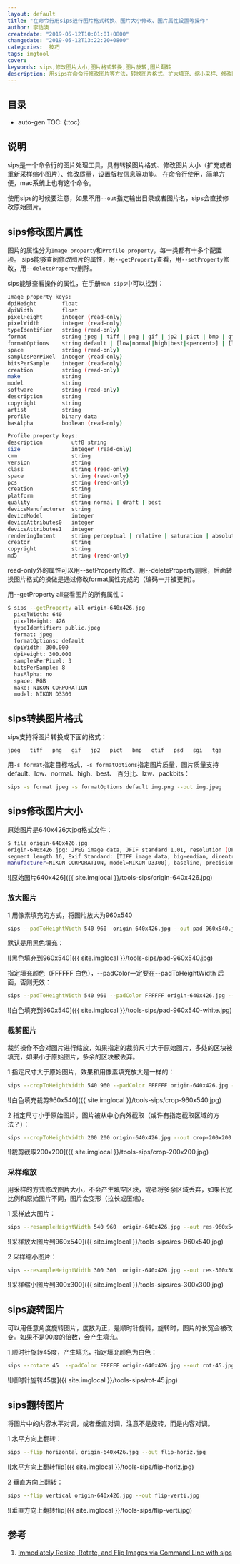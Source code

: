 ```yaml
---
layout: default
title: "在命令行用sips进行图片格式转换、图片大小修改、图片属性设置等操作"
author: 李佶澳
createdate: "2019-05-12T10:01:01+0800"
changedate: "2019-05-12T13:22:20+0800"
categories:  技巧
tags: imgtool
cover:
keywords: sips,修改图片大小,图片格式转换,图片旋转,图片翻转
description: 用sips在命令行修改图片等方法，转换图片格式、扩大填充、缩小采样、修改图片质量等，mac可用
---
```


## 目录
* auto-gen TOC:
{:toc}

## 说明

sips是一个命令行的图片处理工具，具有转换图片格式、修改图片大小（扩充或者重新采样缩小图片）、修改质量，设置版权信息等功能。
在命令行使用，简单方便，mac系统上也有这个命令。

使用sips的时候要注意，如果不用`--out`指定输出目录或者图片名，sips会直接修改原始图片。

## sips修改图片属性

图片的属性分为`Image property`和`Profile property`，每一类都有十多个配置项。
sips能够查阅修改图片的属性，用`--getProperty`查看，用`--setProperty`修改，用`--deleteProperty`删除。

sips能够查看操作的属性，在手册`man sips`中可以找到：

```sh
Image property keys:
dpiHeight        float
dpiWidth         float
pixelHeight      integer (read-only)
pixelWidth       integer (read-only)
typeIdentifier   string (read-only)
format           string jpeg | tiff | png | gif | jp2 | pict | bmp | qtif | psd | sgi | tga
formatOptions    string default | [low|normal|high|best|<percent>] | [lzw|packbits]
space            string (read-only)
samplesPerPixel  integer (read-only)
bitsPerSample    integer (read-only)
creation         string (read-only)
make             string
model            string
software         string (read-only)
description      string
copyright        string
artist           string
profile          binary data
hasAlpha         boolean (read-only)

Profile property keys:
description         utf8 string
size                integer (read-only)
cmm                 string
version             string
class               string (read-only)
space               string (read-only)
pcs                 string (read-only)
creation            string
platform            string
quality             string normal | draft | best
deviceManufacturer  string
deviceModel         integer
deviceAttributes0   integer
deviceAttributes1   integer
renderingIntent     string perceptual | relative | saturation | absolute
creator             string
copyright           string
md5                 string (read-only)
```

read-only外的属性可以用--setProperty修改、用--deleteProperty删除，后面转换图片格式的操做是通过修改format属性完成的（编码一并被更新）。

用--getProperty all查看图片的所有属性：

```sh
$ sips --getProperty all origin-640x426.jpg
  pixelWidth: 640
  pixelHeight: 426
  typeIdentifier: public.jpeg
  format: jpeg
  formatOptions: default
  dpiWidth: 300.000
  dpiHeight: 300.000
  samplesPerPixel: 3
  bitsPerSample: 8
  hasAlpha: no
  space: RGB
  make: NIKON CORPORATION
  model: NIKON D3300
```

## sips转换图片格式

sips支持将图片转换成下面的格式：

```
jpeg   tiff   png   gif   jp2   pict   bmp   qtif   psd   sgi   tga
```

用`-s format`指定目标格式，`-s formatOptions`指定图片质量，图片质量支持default、low、normal、high、best、 百分比、lzw、packbits：

```sh
sips -s format jpeg -s formatOptions default img.png --out img.jpeg
```

## sips修改图片大小

原始图片是640x426大jpg格式文件：

```sh
$ file origin-640x426.jpg
origin-640x426.jpg: JPEG image data, JFIF standard 1.01, resolution (DPI), density 300x300, 
segment length 16, Exif Standard: [TIFF image data, big-endian, direntries=4, 
manufacturer=NIKON CORPORATION, model=NIKON D3300], baseline, precision 8, 640x426, frames 3
```

![原始图片640x426]({{ site.imglocal }}/tools-sips/origin-640x426.jpg)

### 放大图片

1 用像素填充的方式，将图片放大为960x540

```sh
sips --padToHeightWidth 540 960  origin-640x426.jpg --out pad-960x540.jpg
```

默认是用黑色填充：

![黑色填充到960x540]({{ site.imglocal }}/tools-sips/pad-960x540.jpg)

指定填充颜色（FFFFFF 白色），--padColor一定要在--padToHeightWidth 后面，否则无效：

```sh
sips --padToHeightWidth 540 960 --padColor FFFFFF origin-640x426.jpg --out pad-960x540-white.jpg
```

![白色填充到960x540]({{ site.imglocal }}/tools-sips/pad-960x540-white.jpg)

### 裁剪图片

裁剪操作不会对图片进行缩放，如果指定的裁剪尺寸大于原始图片，多处的区块被填充，如果小于原始图片，多余的区块被丢弃。

1 指定尺寸大于原始图片，效果和用像素填充放大是一样的：

```sh
sips --cropToHeightWidth 540 960 --padColor FFFFFF origin-640x426.jpg --out crop-960x540.jpg 
```

![白色填充裁剪960x540]({{ site.imglocal }}/tools-sips/crop-960x540.jpg)

2 指定尺寸小于原始图片，图片被从中心向外截取（或许有指定截取区域的方法？）：

```sh
sips --cropToHeightWidth 200 200 origin-640x426.jpg --out crop-200x200.jpg 
```

![裁剪截取200x200]({{ site.imglocal }}/tools-sips/crop-200x200.jpg)

### 采样缩放

用采样的方式修改图片大小，不会产生填空区块，或者将多余区域丢弃，如果长宽比例和原始图片不同，图片会变形（拉长或压缩）。

1 采样放大图片：

```sh
sips --resampleHeightWidth 540 960  origin-640x426.jpg --out res-960x540.jpg
```

![采样放大图片到960x540]({{ site.imglocal }}/tools-sips/res-960x540.jpg)


2 采样缩小图片：

```sh
sips --resampleHeightWidth 300 300  origin-640x426.jpg --out res-300x300.jpg
```

![采样缩小图片到300x300]({{ site.imglocal }}/tools-sips/res-300x300.jpg)

## sips旋转图片

可以用任意角度旋转图片，度数为正，是顺时针旋转，旋转时，图片的长宽会被改变。如果不是90度的倍数，会产生填充。

1 顺时针旋转45度，产生填充，指定填充颜色为白色：

```sh
sips --rotate 45  --padColor FFFFFF origin-640x426.jpg --out rot-45.jpg
```

![顺时针旋转45度]({{ site.imglocal }}/tools-sips/rot-45.jpg)

## sips翻转图片

将图片中的内容水平对调，或者垂直对调，注意不是旋转，而是内容对调。

1 水平方向上翻转：

```sh
sips --flip horizontal origin-640x426.jpg --out flip-horiz.jpg
```

![水平方向上翻转flip]({{ site.imglocal }}/tools-sips/flip-horiz.jpg)

2 垂直方向上翻转：

```sh
sips --flip vertical origin-640x426.jpg --out flip-verti.jpg
```

![垂直方向上翻转flip]({{ site.imglocal }}/tools-sips/flip-verti.jpg)


## 参考

1. [Immediately Resize, Rotate, and Flip Images via Command Line with sips][1]

[1]: http://osxdaily.com/2010/07/13/immediately-resize-rotate-and-flip-images-via-the-command-line/ "Immediately Resize, Rotate, and Flip Images via Command Line with sips"

